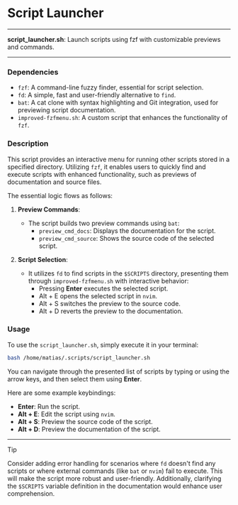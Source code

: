 # Script Launcher

---

**script_launcher.sh**: Launch scripts using fzf with customizable previews and commands.

---

### Dependencies

- `fzf`: A command-line fuzzy finder, essential for script selection.
- `fd`: A simple, fast and user-friendly alternative to `find`.
- `bat`: A cat clone with syntax highlighting and Git integration, used for previewing script documentation.
- `improved-fzfmenu.sh`: A custom script that enhances the functionality of `fzf`.

### Description

This script provides an interactive menu for running other scripts stored in a specified directory. Utilizing `fzf`, it enables users to quickly find and execute scripts with enhanced functionality, such as previews of documentation and source files. 

The essential logic flows as follows:

1. **Preview Commands**:
   - The script builds two preview commands using `bat`:
     - `preview_cmd_docs`: Displays the documentation for the script.
     - `preview_cmd_source`: Shows the source code of the selected script.

2. **Script Selection**:
   - It utilizes `fd` to find scripts in the `$SCRIPTS` directory, presenting them through `improved-fzfmenu.sh` with interactive behavior:
     - Pressing **Enter** executes the selected script.
     - Alt + E opens the selected script in `nvim`.
     - Alt + S switches the preview to the source code.
     - Alt + D reverts the preview to the documentation.

### Usage

To use the `script_launcher.sh`, simply execute it in your terminal:

```bash
bash /home/matias/.scripts/script_launcher.sh
```

You can navigate through the presented list of scripts by typing or using the arrow keys, and then select them using **Enter**.  

Here are some example keybindings:
- **Enter**: Run the script.
- **Alt + E**: Edit the script using `nvim`.
- **Alt + S**: Preview the source code of the script.
- **Alt + D**: Preview the documentation of the script.

---

> [!TIP]
> Consider adding error handling for scenarios where `fd` doesn't find any scripts or where external commands (like `bat` or `nvim`) fail to execute. This will make the script more robust and user-friendly. Additionally, clarifying the `$SCRIPTS` variable definition in the documentation would enhance user comprehension.